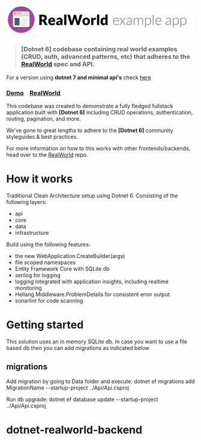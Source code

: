 # ![RealWorld Example App](logo.png)

> ### [Dotnet 6] codebase containing real world examples (CRUD, auth, advanced patterns, etc) that adheres to the [RealWorld](https://github.com/gothinkster/realworld) spec and API.


For a version using **dotnet 7 and minimal api's** check [here](https://github.com/Erikvdv/realworldapiminimal)


### [Demo](https://demo.realworld.io/)&nbsp;&nbsp;&nbsp;&nbsp;[RealWorld](https://github.com/gothinkster/realworld)


This codebase was created to demonstrate a fully fledged fullstack application built with **[Dotnet 6]** including CRUD operations, authentication, routing, pagination, and more.

We've gone to great lengths to adhere to the **[Dotnet 6]** community styleguides & best practices.

For more information on how to this works with other frontends/backends, head over to the [RealWorld](https://github.com/gothinkster/realworld) repo.


# How it works

Traditional Clean Architecture setup using Dotnet 6.
Consisting of the following layers:
- api
- core
- data
- infrastructure


Build using the following features:
- the new WebApplication.CreateBuilder(args)
- file scoped namespaces
- Entity Framework Core with SQLite db
- serilog for logging 
- logging integrated with application insights, including realtime monitoring
- Hellang.Middleware.ProblemDetails for consistent error output
- sonarlint for code scanning

# Getting started

This solution uses an in memory SQLite db. In case you want to use a file based db
then you can add migrations as indicated below 

## migrations
Add migration by going to Data folder and execute:
dotnet ef migrations add MigrationName --startup-project ../Api/Api.csproj

Run db upgrade:
dotnet ef database update --startup-project ../Api/Api.csproj


# dotnet-realworld-backend
